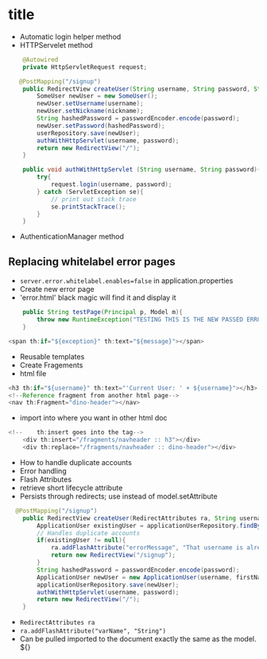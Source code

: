 # title

- Automatic login helper method
- HTTPServelet method

```java
    @Autowired
    private HttpServletRequest request;

   @PostMapping("/signup")
    public RedirectView createUser(String username, String password, String nickname){
        SomeUser newUser = new SomeUser();
        newUser.setUsername(username);
        newUser.setNickname(nickname);
        String hashedPassword = passwordEncoder.encode(password);
        newUser.setPassword(hashedPassword);
        userRepository.save(newUser);
        authWithHttpServlet(username, password);
        return new RedirectView("/");
    }

    public void authWithHttpServlet (String username, String password){
        try{
            request.login(username, password);
        } catch (ServletException se){
            // print out stack trace
            se.printStackTrace();
        }
    }
```

- AuthenticationManager method

## Replacing whitelabel error pages

- `server.error.whitelabel.enables=false` in application.properties
- Create new error page
- 'error.html' black magic will find it and display it

```java
    public String testPage(Principal p, Model m){
        throw new RuntimeException("TESTING THIS IS THE NEW PASSED ERROR");
    }

<span th:if="${exception}" th:text="${message}"></span>
```

- Reusable templates
- Create Fragements
- html file

```java
<h3 th:if="${username}" th:text="'Current User: ' + ${username}"></h3>
<!--Reference fragment from another html page-->
<nav th:Fragment="dino-header"></nav>
```

- import into where you want in other html doc

```java
<!--    th:insert goes into the tag-->
    <div th:insert="/fragments/navheader :: h3"></div>
    <div th:replace="/fragments/navheader :: dino-header"></div>
```



- How to handle duplicate accounts
- Error handling
- Flash Attributes
- retrieve short lifecycle attribute
- Persists through redirects; use instead of model.setAttribute

```java
  @PostMapping("/signup")
    public RedirectView createUser(RedirectAttributes ra, String username, String firstName, String lastName,  String bio, String password){
        ApplicationUser existingUser = applicationUserRepository.findByUsername(username);
        // Handles duplicate accounts
        if(existingUser != null){
            ra.addFlashAttribute("errorMessage", "That username is already taken please choose another name..");
            return new RedirectView("/signup");
        }
        String hashedPassword = passwordEncoder.encode(password);
        ApplicationUser newUser = new ApplicationUser(username, firstName, lastName, bio, hashedPassword);
        applicationUserRepository.save(newUser);
        authWithHttpServlet(username, password);
        return new RedirectView("/");
    }
```

- `RedirectAttributes ra`
- `ra.addFlashAttribute("varName", "String")`
- Can be pulled imported to the document exactly the same as the model. ${}

